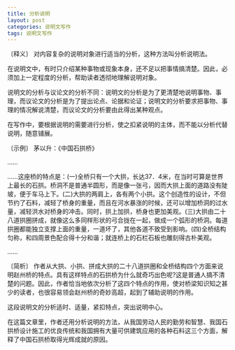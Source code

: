 ```yaml
---
title: 分析说明
layout: post
categories: 说明文写作
tags: 说明文写作
---
```


〔释义〕 对内容复杂的说明对象进行适当的分析，这种方法叫分析说明法。

在说明文中，有时只介绍某种事物或现象本身，还不足以把事情搞清楚。因此，必须加上一定程度的分析，帮助读者透彻地理解说明对象。

说明文的分析与议论文的分析不同：说明文的分析是为了更清楚地说明事物、事理，而议论文的分析是为了提出论点、论据和论证；说明文的分析要求把事物、事理的情况解说清楚，而议论文的分析要由此得出某种观点。

在写作中，要根据说明的需要进行分析，使之扣紧说明的主体，而不能以分析代替说明，随意铺展。

〔示例〕 茅以升：《中国石拱桥》

……

……这座桥的特点是：(一)全桥只有一个大拱，长达37．4米，在当时可算是世界上最长的石拱。桥洞不是普通半圆形，而是像一张弓，因而大拱上面的道路没有陡坡，便于车马上下。(二)大拱的两肩上，各有两个小拱。这个创造性的设计，不但节约了石料，减轻了桥身的重量，而且在河水暴涨的时候，还可以增加桥洞的过水量，减轻洪水对桥身的冲击。同时，拱上加拱，桥身也更加美观。(三)大拱由二十八道拱圈拼成，就像这么多同样形状的弓合拢在一起，做成一个弧形的桥洞。每道拱圈都能独立支撑上面的重量，一道坏了，其他各道不致受到影响。(四)全桥结构匀称，和四周景色配合得十分和谐；就连桥上的石栏石板也雕刻得古朴美观。

……

〔简析〕 作者从大拱、小拱、拼成大拱的二十八道拱圈和全桥结构四个方面来说明赵州桥的特点。具有这样特点的石拱桥为什么就奇巧出色呢?这是普通人搞不清楚的问题。因此，作者恰当地依次分析了这四个特点的作用，使对桥梁知识知之甚少的读者，也很容易领会赵州桥的奇妙高超，起到了辅助说明的作用。

这段说明文的分析适时、适量，紧扣特点，突出说明中心。

在这篇文章里，作者还用分析说明的方法，从我国劳动人民的勤劳和智慧、我国石拱桥设计施工的优良传统和我国拥有大量可供建筑应用的各种石料这三个方面，解释了中国石拱桥取得光辉成就的原因。 